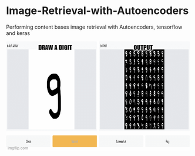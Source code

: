 # Image-Retrieval-with-Autoencoders
Performing content bases image retrieval with Autoencoders, tensorflow and keras

![Alt Text](https://github.com/abyanjan/Image-Retrieval-with-Autoencoders/blob/master/5ha4tx.gif)
